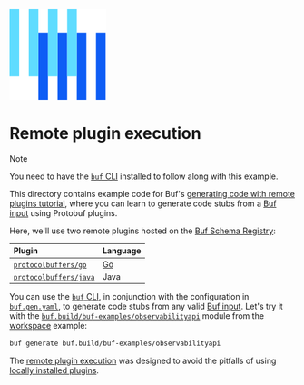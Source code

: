 ![The Buf logo](https://raw.githubusercontent.com/bufbuild/buf-examples/main/.github/buf-logo.svg)

# Remote plugin execution

> [!NOTE]
> You need to have the [`buf` CLI][install] installed to follow along with this example.

This directory contains example code for Buf's [generating code with remote plugins tutorial][docs], where you can learn to generate code stubs from a [Buf input][input] using Protobuf plugins. 

Here, we'll use two remote plugins hosted on the [Buf Schema Registry][bsr]:

Plugin | Language
:------|:--------
[`protocolbuffers/go`][pb-go] | [Go]
[`protocolbuffers/java`][pb-java] | Java

You can use the [`buf` CLI][cli], in conjunction with the configuration in [`buf.gen.yaml`](./buf.gen.yaml), to generate code stubs from any valid [Buf input][input]. Let's try it with the [`buf.build/buf-examples/observabilityapi`][api] module from the [workspace] example:

```sh
buf generate buf.build/buf-examples/observabilityapi
```

The [remote plugin execution][blog] was designed to avoid the pitfalls of using [locally installed plugins][local].

[docs]:https://buf.build/docs/bsr/remote-plugins/usage/
[api]: https://buf.build/buf-examples/observabilityapi
[blog]: https://buf.build/blog/remote-plugin-execution
[bsr]: https://docs.buf.build/bsr
[cli]: https://github.com/bufbuild/buf
[go]: https://golang.org
[input]: https://docs.buf.build/reference/inputs
[install]: https://docs.buf.build/installation
[local]: ../plugin-execution-local
[module]: https://buf.build/buf-examples/observabilityapi
[pb-go]: https://buf.build/protocolbuffers/plugins/go
[pb-java]: https://buf.build/protocolbuffers/plugins/java
[rust]: https://rust-lang.org
[workspace]: ../workspace
